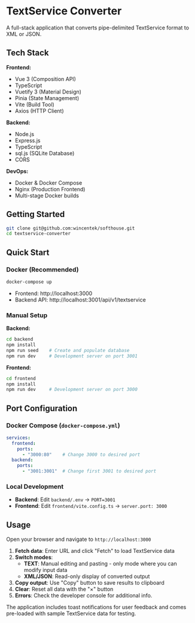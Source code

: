# TextService Converter

A full-stack application that converts pipe-delimited TextService format to XML or JSON.

## Tech Stack

**Frontend:**
- Vue 3 (Composition API)
- TypeScript
- Vuetify 3 (Material Design)
- Pinia (State Management)
- Vite (Build Tool)
- Axios (HTTP Client)

**Backend:**
- Node.js
- Express.js
- TypeScript
- sql.js (SQLite Database)
- CORS

**DevOps:**
- Docker & Docker Compose
- Nginx (Production Frontend)
- Multi-stage Docker builds

## Getting Started

```bash
git clone git@github.com:wincentek/softhouse.git
cd textservice-converter
```

## Quick Start

### Docker (Recommended)
```bash
docker-compose up
```
- Frontend: http://localhost:3000
- Backend API: http://localhost:3001/api/v1/textservice

### Manual Setup

**Backend:**
```bash
cd backend
npm install
npm run seed    # Create and populate database
npm run dev     # Development server on port 3001
```

**Frontend:**
```bash
cd frontend
npm install
npm run dev     # Development server on port 3000
```

## Port Configuration

### Docker Compose (`docker-compose.yml`)
```yaml
services:
  frontend:
    ports:
      - "3000:80"    # Change 3000 to desired port
  backend:
    ports:
      - "3001:3001"  # Change first 3001 to desired port
```

### Local Development
- **Backend**: Edit `backend/.env` → `PORT=3001`
- **Frontend**: Edit `frontend/vite.config.ts` → `server.port: 3000`

## Usage

Open your browser and navigate to `http://localhost:3000`

1. **Fetch data**: Enter URL and click "Fetch" to load TextService data
2. **Switch modes**: 
   - **TEXT**: Manual editing and pasting - only mode where you can modify input data
   - **XML/JSON**: Read-only display of converted output
3. **Copy output**: Use "Copy" button to save results to clipboard
4. **Clear**: Reset all data with the "×" button
5. **Errors**: Check the developer console for additional info.

The application includes toast notifications for user feedback and comes pre-loaded with sample TextService data for testing.